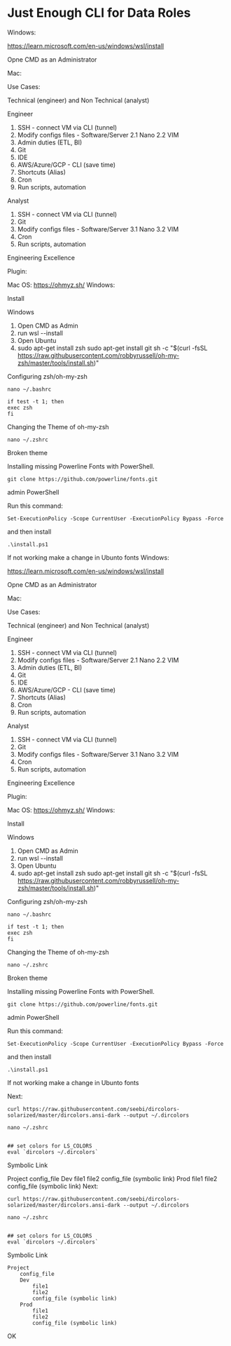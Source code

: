 # Just Enough CLI for Data Roles

Windows:

https://learn.microsoft.com/en-us/windows/wsl/install

Opne CMD as an Administrator

Mac:

Use Cases:

Technical (engineer) and Non Technical (analyst)


Engineer
1. SSH - connect VM via CLI (tunnel)
2. Modify configs files - Software/Server
	2.1 Nano
	2.2 VIM
3. Admin duties (ETL, BI)
4. Git
5. IDE
6. AWS/Azure/GCP - CLI (save time)
7. Shortcuts (Alias)
8. Cron
9. Run scripts, automation

Analyst
1. SSH - connect VM via CLI (tunnel)
2. Git
3. Modify configs files - Software/Server
	3.1 Nano
	3.2 VIM
4. Cron
5. Run scripts, automation

Engineering Excellence


Plugin:

Mac OS: https://ohmyz.sh/
Windows:


Install


Windows
1. Open CMD as Admin
2. run wsl --install
3. Open Ubuntu
4. sudo apt-get install zsh
	sudo apt-get install git
	sh -c "$(curl -fsSL https://raw.githubusercontent.com/robbyrussell/oh-my-zsh/master/tools/install.sh)"

Configuring zsh/oh-my-zsh

```
nano ~/.bashrc
```

```
if test -t 1; then
exec zsh
fi
```

Changing the Theme of oh-my-zsh
```
nano ~/.zshrc
```

Broken theme

Installing missing Powerline Fonts with PowerShell.
```
git clone https://github.com/powerline/fonts.git
```

admin PowerShell

Run this command:

```
Set-ExecutionPolicy -Scope CurrentUser -ExecutionPolicy Bypass -Force
```
and then install
```
.\install.ps1
```

If not working make a change in Ubunto fonts
Windows:

https://learn.microsoft.com/en-us/windows/wsl/install

Opne CMD as an Administrator

Mac:



Use Cases:

Technical (engineer) and Non Technical (analyst)


Engineer
1. SSH - connect VM via CLI (tunnel)
2. Modify configs files - Software/Server
	2.1 Nano
	2.2 VIM
3. Admin duties (ETL, BI)
4. Git
5. IDE
6. AWS/Azure/GCP - CLI (save time)
7. Shortcuts (Alias)
8. Cron
9. Run scripts, automation

Analyst
1. SSH - connect VM via CLI (tunnel)
2. Git
3. Modify configs files - Software/Server
	3.1 Nano
	3.2 VIM
4. Cron
5. Run scripts, automation

Engineering Excellence


Plugin:

Mac OS: https://ohmyz.sh/
Windows:


Install


Windows
1. Open CMD as Admin
2. run wsl --install
3. Open Ubuntu
4. sudo apt-get install zsh
	sudo apt-get install git
	sh -c "$(curl -fsSL https://raw.githubusercontent.com/robbyrussell/oh-my-zsh/master/tools/install.sh)"

Configuring zsh/oh-my-zsh

```
nano ~/.bashrc
```

```
if test -t 1; then
exec zsh
fi
```

Changing the Theme of oh-my-zsh
```
nano ~/.zshrc
```

Broken theme

Installing missing Powerline Fonts with PowerShell.
```
git clone https://github.com/powerline/fonts.git
```

admin PowerShell

Run this command:

```
Set-ExecutionPolicy -Scope CurrentUser -ExecutionPolicy Bypass -Force
```
and then install
```
.\install.ps1
```

If not working make a change in Ubunto fonts

Next:

```
curl https://raw.githubusercontent.com/seebi/dircolors-solarized/master/dircolors.ansi-dark --output ~/.dircolors
```

```
nano ~/.zshrc


## set colors for LS_COLORS
eval `dircolors ~/.dircolors`
```




Symbolic Link

Project
	config_file
	Dev
		file1
		file2
		config_file (symbolic link)
	Prod
		file1
		file2
		config_file (symbolic link)
Next:

```
curl https://raw.githubusercontent.com/seebi/dircolors-solarized/master/dircolors.ansi-dark --output ~/.dircolors
```

```
nano ~/.zshrc


## set colors for LS_COLORS
eval `dircolors ~/.dircolors`
```

Symbolic Link

```
Project
	config_file
	Dev
		file1
		file2
		config_file (symbolic link)
	Prod
		file1
		file2
		config_file (symbolic link)
```

OK
